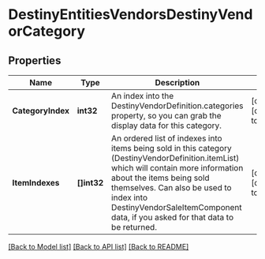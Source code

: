 # DestinyEntitiesVendorsDestinyVendorCategory

## Properties
Name | Type | Description | Notes
------------ | ------------- | ------------- | -------------
**CategoryIndex** | **int32** | An index into the DestinyVendorDefinition.categories property, so you can grab the display data for this category. | [optional] [default to null]
**ItemIndexes** | **[]int32** | An ordered list of indexes into items being sold in this category (DestinyVendorDefinition.itemList) which will contain more information about the items being sold themselves. Can also be used to index into DestinyVendorSaleItemComponent data, if you asked for that data to be returned. | [optional] [default to null]

[[Back to Model list]](../README.md#documentation-for-models) [[Back to API list]](../README.md#documentation-for-api-endpoints) [[Back to README]](../README.md)


